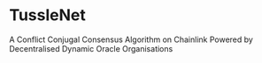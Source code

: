 # TussleNet
A Conflict Conjugal Consensus Algorithm on Chainlink Powered by Decentralised Dynamic Oracle Organisations 

